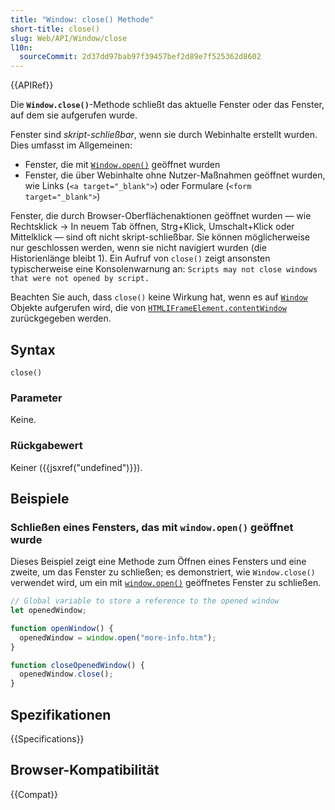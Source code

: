 ```yaml
---
title: "Window: close() Methode"
short-title: close()
slug: Web/API/Window/close
l10n:
  sourceCommit: 2d37dd97bab97f39457bef2d89e7f525362d8602
---
```


{{APIRef}}

Die **`Window.close()`**-Methode schließt das aktuelle Fenster oder das Fenster, auf dem sie aufgerufen wurde.

Fenster sind _skript-schließbar_, wenn sie durch Webinhalte erstellt wurden. Dies umfasst im Allgemeinen:

- Fenster, die mit [`Window.open()`](/de/docs/Web/API/Window/open) geöffnet wurden
- Fenster, die über Webinhalte ohne Nutzer-Maßnahmen geöffnet wurden, wie Links (`<a target="_blank">`) oder Formulare (`<form target="_blank">`)

Fenster, die durch Browser-Oberflächenaktionen geöffnet wurden — wie Rechtsklick → In neuem Tab öffnen, Strg+Klick, Umschalt+Klick oder Mittelklick — sind oft nicht skript-schließbar. Sie können möglicherweise nur geschlossen werden, wenn sie nicht navigiert wurden (die Historienlänge bleibt 1). Ein Aufruf von `close()` zeigt ansonsten typischerweise eine Konsolenwarnung an: `Scripts may not close windows that were not opened by script.`

Beachten Sie auch, dass `close()` keine Wirkung hat, wenn es auf [`Window`](/de/docs/Web/API/Window) Objekte aufgerufen wird, die von [`HTMLIFrameElement.contentWindow`](/de/docs/Web/API/HTMLIFrameElement/contentWindow) zurückgegeben werden.

## Syntax

```js-nolint
close()
```

### Parameter

Keine.

### Rückgabewert

Keiner ({{jsxref("undefined")}}).

## Beispiele

### Schließen eines Fensters, das mit `window.open()` geöffnet wurde

Dieses Beispiel zeigt eine Methode zum Öffnen eines Fensters und eine zweite, um das Fenster zu schließen; es demonstriert, wie `Window.close()` verwendet wird, um ein mit [`window.open()`](/de/docs/Web/API/Window/open) geöffnetes Fenster zu schließen.

```js
// Global variable to store a reference to the opened window
let openedWindow;

function openWindow() {
  openedWindow = window.open("more-info.htm");
}

function closeOpenedWindow() {
  openedWindow.close();
}
```

## Spezifikationen

{{Specifications}}

## Browser-Kompatibilität

{{Compat}}

